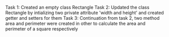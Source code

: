 Task 1: Created an empty class Rectangle
Task 2: Updated the class Rectangle by intializing two private attribute 'width and height' and created getter and setters for them
Task 3: Continuation from task 2, two method area and perimeter were created in other to calculate the area and perimeter of a square respectively
